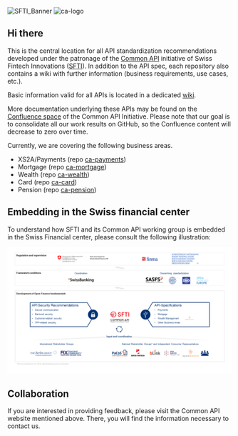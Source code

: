 ![SFTI_Banner](https://user-images.githubusercontent.com/116151702/232762217-ac254483-0d25-4234-857b-376ff8dbb1e7.png)
![ca-logo](https://user-images.githubusercontent.com/116151702/236237651-3d61630e-1b16-4deb-9e61-c0a95451c84e.png)
  
  
## Hi there

<!--

**Here are some ideas to get you started:**

🙋‍♀️ A short introduction - what is your organization all about?
🌈 Contribution guidelines - how can the community get involved?
👩‍💻 Useful resources - where can the community find your docs? Is there anything else the community should know?
🍿 Fun facts - what does your team eat for breakfast?
🧙 Remember, you can do mighty things with the power of [Markdown](https://docs.github.com/github/writing-on-github/getting-started-with-writing-and-formatting-on-github/basic-writing-and-formatting-syntax)
-->
<p>This is the central location for all API standardization recommendations developed under the patronage of the <a href="https://common-api.ch/index.php/en">Common API</a> initiative of Swiss Fintech Innovations (<a href="https://swissfintechinnovations.ch">SFTI</a>).
In addition to the API spec, each repository also contains a wiki with further information (business requirements, use cases, etc.).

<p>Basic information valid for all APIs is located in a dedicated <a href="https://github.com/swissfintechinnovations/.github/wiki">wiki</a>.

<p>More documentation underlying these APIs may be found on the <a href="https://c-a-p-s.atlassian.net/wiki/spaces/PUB/overview" target="_blank">Confluence space</a> of the Common API Initiative. Please note that our goal is to consolidate all our work results on GitHub, so the Confluence content will decrease to zero over time.

<p>Currently, we are covering the following business areas.
<ul>
  <li>XS2A/Payments (repo <a href="https://github.com/swissfintechinnovations/ca-payment">ca-payments</a>)</li>
  <li>Mortgage (repo <a href="https://github.com/swissfintechinnovations/ca-mortgage">ca-mortgage</a>)</li>
  <li>Wealth (repo <a href="https://github.com/swissfintechinnovations/ca-wealth">ca-wealth</a>)</li>
  <li>Card (repo <a href="https://github.com/swissfintechinnovations/ca-card">ca-card</a>)</li>
  <li>Pension (repo <a href="https://github.com/swissfintechinnovations/ca-pension">ca-pension</a>)</li>
</ul>
</p>

## Embedding in the Swiss financial center

To understand how SFTI and its Common API working group is embedded in the Swiss Financial center, please consult the following illustration:

![Big Picturn](https://github.com/swissfintechinnovations/.github/blob/main/BigPicture.4.OpenFinance_en_2023.09.13.png)

## Collaboration

If you are interested in providing feedback, please visit the Common API website mentioned above. There, you will find the information necessary to contact us.

